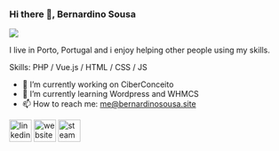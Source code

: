 ### Hi there 👋, Bernardino Sousa
![](https://bernardinosousa.site/img/me.png)

I live in Porto, Portugal and i enjoy helping other people using my skills. 

Skills: PHP / Vue.js / HTML / CSS / JS

- 🔭 I’m currently working on CiberConceito 
- 🌱 I’m currently learning Wordpress and WHMCS 
- 📫 How to reach me: me@bernardinosousa.site 


[<img src='https://cdn.jsdelivr.net/npm/simple-icons@3.0.1/icons/linkedin.svg' alt='linkedin' height='40'>](https://www.linkedin.com/in/bernardinosousa/)  [<img src='https://cdn.jsdelivr.net/npm/simple-icons@3.0.1/icons/icloud.svg' alt='website' height='40'>](https://bernardinosousa.site/)  [<img src='https://cdn.jsdelivr.net/npm/simple-icons@3.0.1/icons/steam.svg' alt='steam' height='40'>](https://steamcommunity.com/id/trayz_)  
